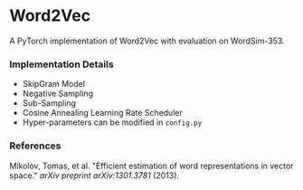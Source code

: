 # Word2Vec
A PyTorch implementation of Word2Vec with evaluation on WordSim-353.

### Implementation Details
- SkipGram Model
- Negative Sampling
- Sub-Sampling
- Cosine Annealing Learning Rate Scheduler
- Hyper-parameters can be modified in `config.py`

### References
Mikolov, Tomas, et al. "Efficient estimation of word representations in vector space." *arXiv preprint arXiv:1301.3781* (2013).
